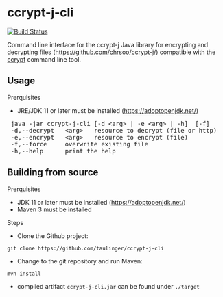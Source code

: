 ccrypt-j-cli
========

[![Build Status](https://github.com/taulinger/ccrypt-j-cli/workflows/Java%20CI/badge.svg)](https://github.com/taulinger/ccrypt-j-cli/actions/workflows/java.yml?query=branch%3Amain)

Command line interface for the ccrypt-j Java library for encrypting and decrypting files (https://github.com/chrsoo/ccrypt-j/) 
compatible with the [ccrypt](http://ccrypt.sourceforge.net/) command line tool. 


## Usage

Prerquisites

- JRE/JDK 11 or later must be installed (https://adoptopenjdk.net/)

<pre>
 java -jar ccrypt-j-cli [-d &lt;arg&gt; | -e &lt;arg&gt; | -h]  [-f]
 -d,--decrypt   &lt;arg&gt;   resource to decrypt (file or http)
 -e,--encrypt   &lt;arg&gt;   resource to encrypt (file)
 -f,--force     overwrite existing file
 -h,--help      print the help
</pre>

## Building from source

Prerquisites
- JDK 11 or later must be installed (https://adoptopenjdk.net/)
- Maven 3 must be installed

Steps
- Clone the Github project:
```
git clone https://github.com/taulinger/ccrypt-j-cli
```
- Change to the git repository and run Maven:
```
mvn install
```
- compiled artifact `ccrypt-j-cli.jar` can be found under `./target`
